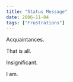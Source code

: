 ```yaml
---
title: "Status Message"
date: 2006-11-04
tags: ["Frustrations"]
---
```


Acquaintances.

That is all.

Insignificant.

I am.